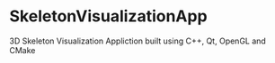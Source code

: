 # SkeletonVisualizationApp
3D Skeleton Visualization Appliction built using C++, Qt, OpenGL and CMake
